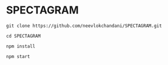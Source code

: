 # SPECTAGRAM
```
git clone https://github.com/neevlokchandani/SPECTAGRAM.git

cd SPECTAGRAM

npm install

npm start
```
